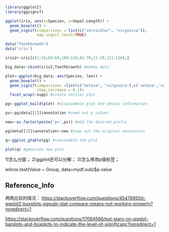 ```r
library(ggplot2)
library(ggsignif)

ggplot(iris, aes(x=Species, y=Sepal.Length)) + 
  geom_boxplot() +
  geom_signif(comparisons = list(c("versicolor", "virginica")), 
              map_signif_level=TRUE)
```

```r
data("ToothGrowth")
data('iris')

iris2<-iris[c(1:10,50:60,100:110,61:70,11:20,111:118),]

big_data<-cbind(iris2,ToothGrowth) #dummy data

plot<-ggplot(big_data, aes(Species, len)) +
  geom_boxplot() +
  geom_signif(comparisons =list(c("setosa", "virginica"),c('setosa','versicolor'),c('virginica','versicolor')),
              step_increase = 0.1)+
  facet_wrap(~supp) #create initial plot

pg<-ggplot_build(plot) #disassemble plot and obtain information

pv<-pg$data[[2]]$annotation #seek out p values

new<-as.factor(paste('p=',pv)) #add the desired prefix

pg$data[[2]]$annotation<-new #swap out the original annotation

q<-ggplot_gtable(pg) #reassemble the plot

plot(q) #generate new plot
```
1)怎么分面；
2)ggplot还可以分解；
3)怎么修改p值标签；

wilcox.test(Value ~ Group, data=mydf.sub)$p.value

## Reference_Info
两两比较的情况：
https://stackoverflow.com/questions/45476950/r-ggplot2-boxplots-ggpubr-stat-compare-means-not-working-properly?noredirect=1

https://stackoverflow.com/questions/17084566/put-stars-on-ggplot-barplots-and-boxplots-to-indicate-the-level-of-significanc?noredirect=1